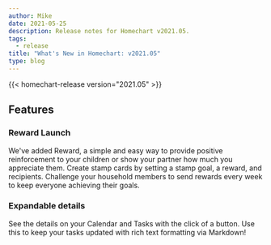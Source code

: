 ```yaml
---
author: Mike
date: 2021-05-25
description: Release notes for Homechart v2021.05.
tags:
  - release
title: "What's New in Homechart: v2021.05"
type: blog
---
```


{{< homechart-release version="2021.05" >}}

## Features

### Reward Launch

We've added Reward, a simple and easy way to provide positive reinforcement to your children or show your partner how much you appreciate them.  Create stamp cards by setting a stamp goal, a reward, and recipients.  Challenge your household members to send rewards every week to keep everyone achieving their goals.

### Expandable details

See the details on your Calendar and Tasks with the click of a button.  Use this to keep your tasks updated with rich text formatting via Markdown!
